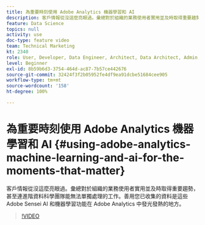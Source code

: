 ```yaml
---
title: 為重要時刻使用 Adobe Analytics 機器學習和 AI
description: 客戶情報從沒這麼亮眼過。彙總對於組織的業務使用者實用並及時取得重要趨勢，甚至連進階資料科學團隊能無法單獨處理的工作。善用您已收集的資料是這些 Adobe Sensei AI 和機器學習功能在 Adobe Analytics 中發光發熱的地方。
feature: Data Science
topics: null
activity: use
doc-type: feature video
team: Technical Marketing
kt: 2340
role: User, Developer, Data Engineer, Architect, Data Architect, Admin, Leader
level: Beginner
exl-id: 8b59b6d3-3754-464d-ac87-7b57ce442676
source-git-commit: 32424f3f2b05952fe4df9ea91dcbe51684cee905
workflow-type: tm+mt
source-wordcount: '158'
ht-degree: 100%

---
```


# 為重要時刻使用 Adobe Analytics 機器學習和 AI {#using-adobe-analytics-machine-learning-and-ai-for-the-moments-that-matter}

客戶情報從沒這麼亮眼過。彙總對於組織的業務使用者實用並及時取得重要趨勢，甚至連進階資料科學團隊能無法單獨處理的工作。善用您已收集的資料是這些 Adobe Sensei AI 和機器學習功能在 Adobe Analytics 中發光發熱的地方。

>[!VIDEO](https://video.tv.adobe.com/v/25837/?quality=12)
